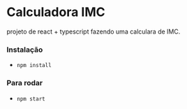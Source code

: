 # Calculadora IMC

projeto de react + typescript fazendo uma calculara de IMC.

### Instalação
- `npm install`

### Para rodar
- `npm start`